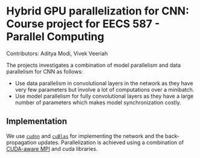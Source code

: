 # Hybrid GPU parallelization for CNN: Course project for EECS 587 - Parallel Computing
Contributors: Aditya Modi, Vivek Veeriah

The projects investigates a combination of model parallelism and data parallelism for CNN as follows:

* Use data parallelism in convolutional layers in the network as they have very few parameters but involve a lot of computations over a minibatch.
* Use model parallelism for fully convolutional layers as they have a large number of parameters which makes model synchronization costly.

## Implementation
We use [`cudnn`](https://developer.nvidia.com/cudnn) and [`cuBlas`](https://developer.nvidia.com/cublas) for implementing the network and the back-propagation updates. Parallelization is achieved using a combination of [CUDA-aware MPI](https://developer.nvidia.com/blog/introduction-cuda-aware-mpi/) and cuda libraries.